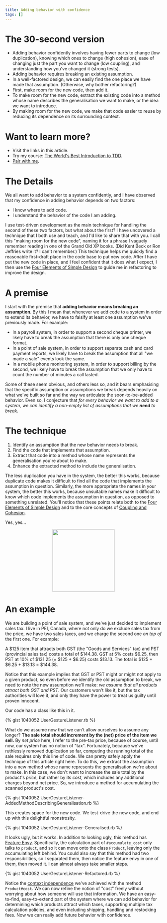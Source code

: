 ```yaml
---
title: Adding behavior with confidence
tags: []
---
```

# The 30-second version

+ Adding behavior confidently involves having fewer parts to change (low duplication), knowing which ones to change (high cohesion), ease of changing just the part you want to change (low coupling), and understanding how you've changed it (strong tests).
+ Adding behavior requires breaking an existing assumption.
+ In a well-factored design, we can easily find the one place we have made that assumption. (Otherwise, why bother refactoring?)
+ First, make room for the new code, then add it.
+ To make room for the new code, extract the existing code into a method whose name describes the generalisation we want to make, or the idea we want to introduce.
+ By making room for the new code, we make that code easier to reuse by reducing its dependence on its surrounding context.

# Want to learn more?

+ Visit the links in this article.
+ Try my course: [The World's Best Introduction to TDD](//tdd.training).
+ [Pair with me](//book.jbrains.ca).

# The Details

We all want to add behavior to a system confidently, and I have observed that my confidence in adding behavior depends on two factors:

+ I know where to add code.
+ I understand the behavior of the code I am adding.

I use test-driven development as the main technique for handling the second of these two factors, but what about the first? I have uncovered a technique that I both use and teach, and I'd like to share that with you. I call this "making room for the new code", naming it for a phrase I vaguely remember reading in one of the Grand Old XP books. (Did Kent Beck or Ron Jeffries write it? I can't remember.) This technique helps me quickly find a reasonable first-draft place in the code base to put new code. After I have put the new code in place, and I feel confident that it does what I expect, I then use the [Four Elements of Simple Design][four-elements-of-simple-design] to guide me in refactoring to improve the design.

[four-elements-of-simple-design]: //blog.jbrains.ca/permalink/the-four-elements-of-simple-design

# A premise

I start with the premise that **adding behavior means breaking an assumption**. By this I mean that whenever we add code to a system in order to extend its behavior, we have to falsify at least one assumption we've previously made. For example:

+ In a payroll system, in order to support a second cheque printer, we likely have to break the assumption that there is only one cheque format.
+ In a point of sale system, in order to support separate cash and card payment reports, we likely have to break the assumption that all "we made a sale" events look the same.
+ In a mobile phone monitoring system, in order to support billing by the second, we likely have to break the assumption that we only have to count the number of minutes a call lasted.

Some of these seem obvious, and others less so, and it bears emphasising that the specific assumption or assumptions we break depends heavily on what we've built so far and the way we articulate the soon-to-be-added behavior. Even so, I conjecture that <span class="highlight">*for every behavior we want to add to a system, we can identify a non-empty list of assumptions that we **need** to break*</span>.

# The technique

1. Identify an assumption that the new behavior needs to break.
1. Find the code that implements that assumption.
1. Extract that code into a method whose name represents the generalisation you're about to make.
1. Enhance the extracted method to include the generalisation.

The less duplication you have in the system, the better this works, because duplicate code makes it difficult to find all the code that implements the assumption in question. Similarly, the more appropriate the names in your system, the better this works, because unsuitable names make it difficult to know which code implements the assumption in question, as opposed to something unrelated. You'll notice that these points relate both to the [Four Elements of Simple Design][four-elements-of-simple-design] and to the core concepts of [Coupling and Cohesion][coupling-and-cohesion].

[coupling-and-cohesion]: https://wiki.c2.com/?CouplingAndCohesion

Yes, yes...

<div style="text-align: center"><img style="width: 200px" src="//images.jbrains.ca/handy-right-about-now.png"></img></div>

# An example

We are building a point of sale system, and we've just decided to implement sales tax. I live in PEI, Canada, where not only do we exclude sales tax from the price, we have two sales taxes, and we charge the second one *on top of* the first one. For example:

<p class="example">A $125 item that attracts both GST (the "Goods and Services" tax) and PST (provincial sales tax) costs a total of $144.38. GST at 5% costs $6.25, then PST at 10% of $131.25 (= $125 + $6.25) costs $13.13. The total is $125 + $6.25 + $13.13 = $144.38.</p>

Notice that this example implies that GST or PST might or might not apply to a given product, so even before we identify the old assumption to break, we need to note the new assumption we'll make: *we assume that all products attract both GST and PST*. Our customers won't like it, but the tax authorities will love it, and only they have the power to treat us guilty until proven innocent.

Our code has a class like this in it.

{% gist 1040052 UserGestureListener.rb %}

What do we assume now that we can't allow ourselves to assume any longer? **The sale total should increment by the (net) price of the item we sell.** By *net price* here, I refer to the pre-tax price, because of course, until now, our system has no notion of "tax". Fortunately, because we've ruthlessly removed duplication so far, computing the running total of the sale requires only this line of code. We can pretty safely apply the technique of this article right here. To do this, we extract the assumption into a new method whose name represents the generalisation we're about to make. In this case, we don't want to increase the sale total by the product's *price*, but rather by its *cost*, which includes any additional charges beyond net price. So, we introduce a method for accumulating the scanned product's cost.

{% gist 1040052 UserGestureListener-AddedMethodDescribingGeneralisation.rb %}

This creates space for the new code. We test-drive the new code, and end up with this delightful monstrosity.

{% gist 1040052 UserGestureListener-Generalised.rb %}

It looks ugly, but it works. In addition to looking ugly, this method has [Feature Envy][feature-envy]. Specifically, the calculation part of `#accumulate_cost` only talks to `product`, and so it can move onto the class `Product`, leaving only the accumulating left behind. You could also say that this method had two responsibilities, so I separated them, then notice the feature envy in one of them, then moved it. I can almost always take smaller steps.

[feature-envy]: https://wiki.c2.com/?FeatureEnvySmell

{% gist 1040052 UserGestureListener-Refactored.rb %}

Notice the [context independence][goos-context-independence] we've achieved with the method `Product#cost`. We can now refine the notion of "cost" freely without worrying about how someone will use that information. We have an easy-to-find, easy-to-extend part of the system where we can add behavior for determining which products attract which taxes, supporting multiple tax calculation policies, and even including shipping, handling and restocking fees. Now we can really add future behavior with confidence.

[goos-context-independence]: https://link.jbrains.ca/2u7IktO
